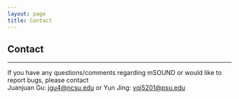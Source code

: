 ```yaml
---
layout: page        
title: Contact           
---
```

## Contact ##            
***                 
If you have any questions/comments regarding mSOUND or would like to report bugs, please contact                 
Juanjuan Gu: jgu4@ncsu.edu or Yun Jing: yqj5201@psu.edu                            
&nbsp;    
&nbsp;  
&nbsp;          
&nbsp;                
&nbsp;    
&nbsp;  
&nbsp;          
&nbsp;      
&nbsp;    
&nbsp;  
&nbsp;          
&nbsp;            
&nbsp;        
          
          
             

            


          
           
                                                                      
          
